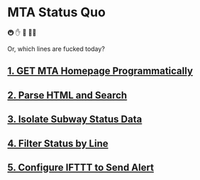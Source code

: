# MTA Status Quo

🚇 ✋ 🛑 🖕🖕 

Or, which lines are fucked today?

## [1. GET MTA Homepage Programmatically](GET%20MTA%20Homepage%20Programmatically.md)
## [2. Parse HTML and Search](Parse%20HTML%20and%20Search.md)
## [3. Isolate Subway Status Data](Isolate%20Subway%20Status%20Data.md)
## [4. Filter Status by Line](Filter%20Status%20by%20Line.md)
## [5. Configure IFTTT to Send Alert](Configure%20IFTTT%20to%20Send%20Alert.md)
